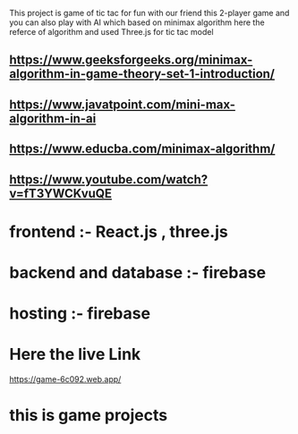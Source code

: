  This project is game of tic tac for fun with our friend this 2-player game and you can also play with AI which based on  minimax algorithm here the referce of algorithm and used Three.js for tic tac model
## https://www.geeksforgeeks.org/minimax-algorithm-in-game-theory-set-1-introduction/
## https://www.javatpoint.com/mini-max-algorithm-in-ai
## https://www.educba.com/minimax-algorithm/
## https://www.youtube.com/watch?v=fT3YWCKvuQE
# frontend :- React.js , three.js 
# backend and database :- firebase 
# hosting :- firebase
# Here the live Link
https://game-6c092.web.app/
# this is game projects
